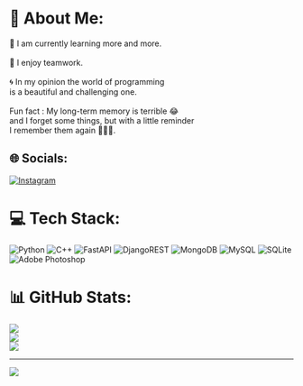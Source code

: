 # 💫 About Me:
🌱 I am currently learning more and more.<br><br>🤝 I enjoy teamwork.<br><br>🌀 In my opinion the world of programming <br>     is a beautiful and challenging one.<br><br>Fun fact : My long-term memory is terrible 😂<br>and I forget some things, but with a little reminder<br>I remember them again 🤷‍♂😂.


## 🌐 Socials:
[![Instagram](https://img.shields.io/badge/Instagram-%23E4405F.svg?logo=Instagram&logoColor=white)](https://instagram.com/https://www.instagram.com/matineai?igsh=dmNsY3AyNWl4NTVm) 

# 💻 Tech Stack:
![Python](https://img.shields.io/badge/python-3670A0?style=for-the-badge&logo=python&logoColor=ffdd54) ![C++](https://img.shields.io/badge/c++-%2300599C.svg?style=for-the-badge&logo=c%2B%2B&logoColor=white) ![FastAPI](https://img.shields.io/badge/FastAPI-005571?style=for-the-badge&logo=fastapi) ![DjangoREST](https://img.shields.io/badge/DJANGO-REST-ff1709?style=for-the-badge&logo=django&logoColor=white&color=ff1709&labelColor=gray) ![MongoDB](https://img.shields.io/badge/MongoDB-%234ea94b.svg?style=for-the-badge&logo=mongodb&logoColor=white) ![MySQL](https://img.shields.io/badge/mysql-4479A1.svg?style=for-the-badge&logo=mysql&logoColor=white) ![SQLite](https://img.shields.io/badge/sqlite-%2307405e.svg?style=for-the-badge&logo=sqlite&logoColor=white) ![Adobe Photoshop](https://img.shields.io/badge/adobe%20photoshop-%2331A8FF.svg?style=for-the-badge&logo=adobe%20photoshop&logoColor=white)
# 📊 GitHub Stats:
![](https://github-readme-stats.vercel.app/api?username=matinebadi&theme=dark&hide_border=false&include_all_commits=false&count_private=false)<br/>
![](https://github-readme-streak-stats.herokuapp.com/?user=matinebadi&theme=dark&hide_border=false)<br/>
![](https://github-readme-stats.vercel.app/api/top-langs/?username=matinebadi&theme=dark&hide_border=false&include_all_commits=false&count_private=false&layout=compact)

---
[![](https://visitcount.itsvg.in/api?id=matinebadi&icon=0&color=0)](https://visitcount.itsvg.in)

<!-- Proudly created with GPRM ( https://gprm.itsvg.in ) -->
